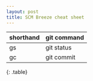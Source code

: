 ```yaml
---
layout: post
title: SCM Breeze cheat sheet
---
```



|shorthand|git command|
|-|-|
|gs|git status|
|gc|git commit|
{: .table}
